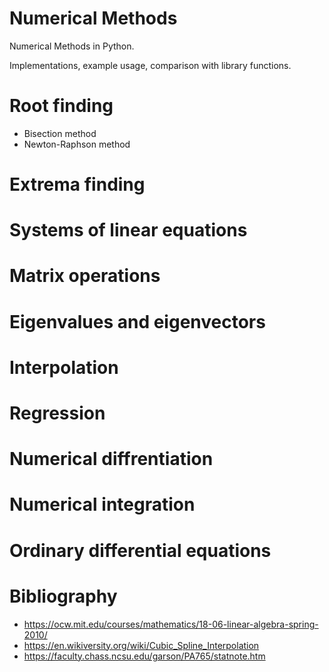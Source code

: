 # Numerical Methods
Numerical Methods in Python.

Implementations, example usage, comparison with library functions.

<h1>Root finding</h1>

* Bisection method
* Newton-Raphson method

<h1>Extrema finding</h1>

<h1>Systems of linear equations</h1>

<h1>Matrix operations</h1>

<h1>Eigenvalues and eigenvectors</h1>

<h1>Interpolation</h1>

<h1>Regression</h1>

<h1>Numerical diffrentiation</h1>

<h1>Numerical integration</h1>

<h1>Ordinary differential equations</h1>

<h1>Bibliography </h1>

* https://ocw.mit.edu/courses/mathematics/18-06-linear-algebra-spring-2010/
* https://en.wikiversity.org/wiki/Cubic_Spline_Interpolation
* https://faculty.chass.ncsu.edu/garson/PA765/statnote.htm

